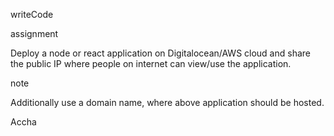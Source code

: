 writeCode

assignment

Deploy a node or react application on Digitalocean/AWS cloud and share the public IP where people on internet can view/use the application.

note

Additionally use a domain name, where above application should be hosted.

Accha